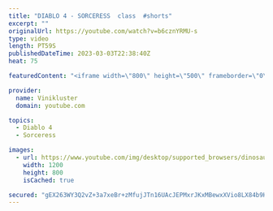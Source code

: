 ```yaml
---
title: "DIABLO 4 - SORCERESS  class  #shorts"
excerpt: ""
originalUrl: https://youtube.com/watch?v=b6cznYRMU-s
type: video
length: PT59S
publishedDateTime: 2023-03-03T22:38:40Z
heat: 75

featuredContent: "<iframe width=\"800\" height=\"500\" frameborder=\"0\" src=\"https://www.youtube.com/embed/b6cznYRMU-s\" allow=\"accelerometer; autoplay; encrypted-media; gyroscope; picture-in-picture\" allowfullscreen></iframe>"

provider:
  name: Vinikluster
  domain: youtube.com

topics:
  - Diablo 4
  - Sorceress

images:
  - url: https://www.youtube.com/img/desktop/supported_browsers/dinosaur.png
    width: 1200
    height: 800
    isCached: true

secured: "gEX263WY3Q2vZ+3a7xeBr+zMfujJTn16UAcJEPMxrJKxMBewxXVio8LX84b9HUNjpWBzfCFQKgmN29bokjvjxZa+L1vqXVWfVzRQRN9s8aWtPyeU3jzKOwgRa6i0WayvOzfPyHpshmEGVc/ybEyTZX8ybKUBjztAjJOOmSrUU05ektgI9zAxIPs/mwlb2y2VNN7F1S5QM9PpnPiFfhaaaPZVyK/E4iOIBC+jjFplYyreOQzUPlGWUeQVhl7p8OY/P9+O1+na04V0O6EqYEivzVi/UcKCkx0KK/QarPdGE0SNHSbMeul8BtFdsBOMZ4+hP5p3W2a8FDxYxsczZSbkMWGgxaJgwxlOo3f0ZYpVmMEEecJtRDPJDrBF7Fmc1MfwtEfBGg74bMTlAs/O0G5JDZu3zAuiJ/MDPtJuvoj4pUs=;/R4+Nx90z8tEnzg3GhVn9A=="
---
```


